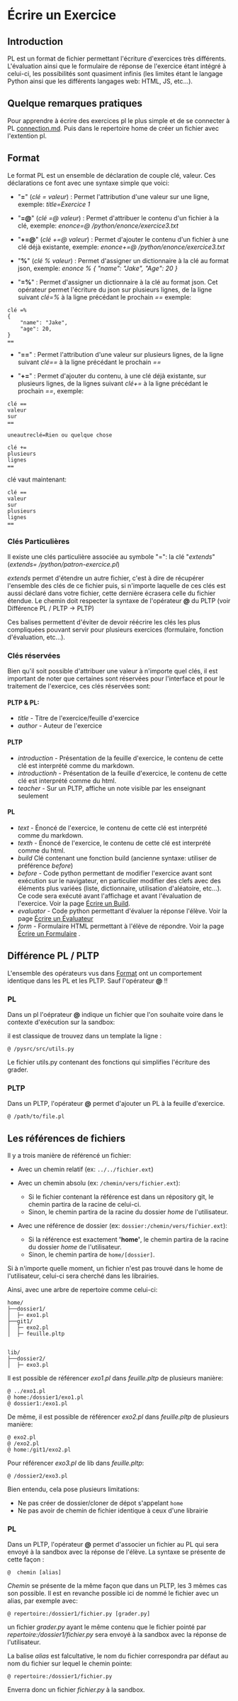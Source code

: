 # Écrire un Exercice
## Introduction

PL est un format de fichier permettant l'écriture d'exercices très différents. L'évaluation ainsi que le formulaire de réponse de l'exercice étant intégré à celui-ci, les possibilités sont quasiment infinis (les limites étant le langage Python ainsi que les différents langages web: HTML, JS, etc...). 

## Quelque remarques pratiques

Pour apprendre à écrire des exercices pl le plus simple et de se connecter à PL [connection.md](connection.md).
Puis dans le repertoire home de créer un fichier avec l'extention pl.


## Format
Le format PL est un ensemble de déclaration de couple clé, valeur. Ces déclarations ce font avec une syntaxe simple que voici:

* "**=**" (_clé = valeur_) : Permet l'attribution d'une valeur sur une ligne, exemple: _title=Exercice 1_

* "**=@**" (_clé =@ valeur_) : Permet d'attribuer le contenu d'un fichier à la clé, exemple: _enonce=@ /python/enonce/exercice3.txt_

* "**+=@**" (_clé +=@ valeur_) : Permet d'ajouter le contenu d'un fichier à une clé déjà existante, exemple: _enonce+=@ /python/enonce/exercice3.txt_

* "**%**" (_clé % valeur_) : Permet d'assigner un dictionnaire à la clé au format json, exemple: _enonce % { "name": "Jake", "Age": 20 }_

* "**=%**" : Permet d'assigner un dictionnaire à la clé au format json. Cet opérateur permet l'écriture du json sur plusieurs lignes, de la ligne suivant _clé=&zwj;%_ à la ligne précédant le prochain _==_ exemple:
```
clé =%
{
    "name": "Jake",
    "age": 20,
}
==
```

* "**=&zwj;=**" : Permet l'attribution d'une valeur sur plusieurs lignes, de la ligne suivant _clé=&zwj;=_ à la ligne précédant le prochain _==_


* "**+&zwj;=**" : Permet d'ajouter du contenu, à une clé déjà existante, sur plusieurs lignes, de la lignes suivant _clé+&zwj;=_ à la ligne précédant le prochain _==_, exemple:

```
clé ==
valeur
sur
==

uneautreclé=Rien ou quelque chose 

clé +=
plusieurs
lignes
==
```

clé vaut maintenant:
```
clé ==
valeur
sur
plusieurs
lignes
==
```

### Clés Particulières
Il existe une clés particulière associée au symbole "=": la clé  "_extends_"(_extends= /python/patron-exercice.pl_)

_extends_ permet d'étendre un autre fichier, c'est à dire de récupérer l'ensemble des clés de ce fichier puis, si n'importe laquelle de ces clés est aussi déclaré dans votre fichier, cette dernière écrasera celle du fichier étendue. Le chemin doit respecter la syntaxe de l'opérateur **@** du PLTP (voir Différence PL / PLTP -> PLTP)


Ces balises permettent d'éviter de devoir réécrire les clés les plus compliquées pouvant servir pour plusieurs exercices (formulaire, fonction d'évaluation, etc...).


### Clés réservées
Bien qu'il soit possible d'attribuer une valeur à n'importe quel clés, il est important de noter que certaines sont réservées pour l'interface et pour le traitement de l'exercice, ces clés réservées sont:


#### PLTP & PL:
* _title_ - Titre de l'exercice/feuille d'exercice
* _author_ - Auteur de l'exercice


#### PLTP
* _introduction_ - Présentation de la feuille d'exercice, le contenu de cette clé est interprété comme du markdown.
* _introductionh_ - Présentation de la feuille d'exercice, le contenu de cette clé est interprété comme du html.
* _teacher_ - Sur un PLTP, affiche un note visible par les enseignant seulement

#### PL
* _text_ - Énoncé de l'exercice, le contenu de cette clé est interprété comme du markdown.
* _texth_ - Énoncé de l'exercice, le contenu de cette clé est interprété comme du html.
* _build_  Clé contenant une fonction build (ancienne syntaxe: utiliser de préférence _before_)
* _before_ - Code python permettant de modifier l'exercice avant sont exécution sur le navigateur, en particulier modifier des clefs avec des éléments plus variées (liste, dictionnaire, utilisation d'aléatoire, etc...). Ce code sera exécuté avant l'affichage et avant l'évaluation de l'exercice.  Voir la page [Écrire un Build](./build/).
* _evaluator_ - Code python permettant d'évaluer la réponse l'élève. Voir la page [Écrire un Évaluateur](./evaluator/)
* _form_ - Formulaire HTML permettant à l'élève de répondre. Voir la page [Écrire un Formulaire](./formulaire/) .

## Différence PL / PLTP

L'ensemble des opérateurs vus dans [Format](#Format) ont un comportement identique dans les PL et les PLTP.
Sauf  l'opérateur **@** !!

### PL
Dans un pl l'oéprateur **@**  indique un fichier que l'on souhaite voire dans le contexte d'exécution sur la sandbox:

il est classique de trouvez dans un template la ligne :
```
@ /pysrc/src/utils.py
```
Le fichier utils.py contenant des fonctions qui simplifies l'écriture des grader.



### PLTP

Dans un PLTP, l'opérateur **@** permet d'ajouter un PL à la feuille d'exercice.

```
@ /path/to/file.pl
```

## Les références de fichiers
Il y a trois manière de référencé un fichier:

* Avec un chemin relatif (ex: `../../fichier.ext`)

* Avec un chemin absolu (ex: `/chemin/vers/fichier.ext`):
	* Si le fichier contenant la référence est dans un répository git, le chemin partira de la racine de celui-ci.
	* Sinon, le chemin partira de la racine du dossier *home* de l'utilisateur.

* Avec une référence de dossier (ex: `dossier:/chemin/vers/fichier.ext`):
	* Si la référence est exactement **'home'**, le chemin partira de la racine du dossier *home* de l'utilisateur.
	* Sinon, le chemin partira de `home/[dossier]`.

Si à n'importe quelle moment, un fichier n'est pas trouvé dans le home de l'utilisateur, celui-ci sera cherché dans les librairies.

Ainsi, avec une arbre de repertoire comme celui-ci:

```
home/
├──dossier1/
│  ├─ exo1.pl
├──git1/
│  ├─ exo2.pl
│  ├─ feuille.pltp


lib/
├──dossier2/
│  ├─ exo3.pl
```

Il est possible de référencer *exo1.pl* dans *feuille.pltp* de plusieurs manière:

```
@ ../exo1.pl
@ home:/dossier1/exo1.pl
@ dossier1:/exo1.pl
```

De même, il est possible de référencer *exo2.pl* dans *feuille.pltp* de plusieurs manière:

```
@ exo2.pl
@ /exo2.pl
@ home:/git1/exo2.pl
```

Pour référencer *exo3.pl* de lib dans *feuille.pltp*:
```
@ /dossier2/exo3.pl
```

Bien entendu, cela pose plusieurs limitations:
* Ne pas créer de dossier/cloner de dépot s'appelant `home`
* Ne pas avoir de chemin de fichier identique à ceux d'une librairie

### PL
Dans un PLTP, l'opérateur **@** permet d'associer un fichier au PL qui sera envoyé à la sandbox avec la réponse de l'élève.
La syntaxe se présente de cette façon :

```
@  chemin [alias]
```

*Chemin* se présente de la même façon que dans un PLTP, les 3 mêmes cas son possible. Il est en revanche possible ici de nommé le fichier avec un alias, par exemple avec:

```
@ repertoire:/dossier1/fichier.py [grader.py]
```

un fichier *grader.py* ayant le même contenu que le fichier pointé par *repertoire:/dossier1/fichier.py* sera envoyé à la sandbox avec la réponse de l'utilisateur.

La balise *alias* est falcultative, le nom du fichier correspondra par défaut au nom du fichier sur lequel le chemin pointe:

```
@ repertoire:/dossier1/fichier.py
```
Enverra donc un fichier *fichier.py* à la sandbox.
